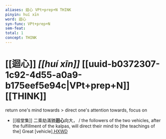 ```yaml
---
aliases: 迴心 VPt+prep+N THINK
pinyin: huí xīn
word: 迴心
syn-func: VPt+prep+N
sem-feat: 
total: 1
concept: THINK 
---
```

# [[迴心]] *[[huí xīn]]*  [[uuid-b0372307-1c92-4d55-a0a9-b175eef5e94c|VPt+prep+N]] [[THINK]]
return one's mind towards > direct one's attention towards, focus on
 - [[祖堂集]] 二乘劫滿猶**迴心**向大， / the followers of the two vehicles, after the fulfillment of the kalpas, will direct their mind to [the teachings of the] Great [vehicle],[HXWD](https://hxwd.org/textview.html?location=KR6q0002_Yan_003-1127a.5)